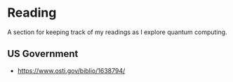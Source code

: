 # Reading

A section for keeping track of my readings as I explore quantum computing.


## US Government
* https://www.osti.gov/biblio/1638794/

